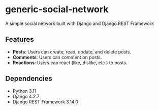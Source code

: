 # generic-social-network

A simple social network built with Django and Django REST Framework

## Features
- **Posts**: Users can create, read, update, and delete posts.
- **Comments**: Users can comment on posts.
- **Reactions**: Users can react (like, dislike, etc.) to posts.

## Dependencies
- Python 3.11
- Django 4.2.7
- Django REST Framework 3.14.0
